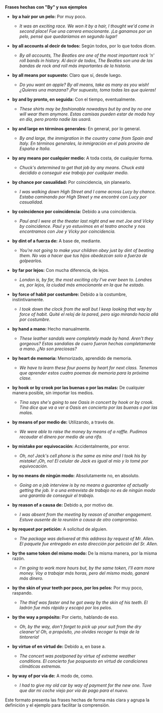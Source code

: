 

**Frases hechas con "By" y sus ejemplos**

*   **by a hair   por un pelo:** Por muy poco.
    *   *It was an exciting race. We won it by a hair, I thought we'd come in second place!   Fue una carrera emocionante. ¡La ganamos por un pelo, pensé que quedaríamos en segundo lugar!*

*   **by all accounts   al decir de todos:** Según todos, por lo que todos dicen.
    *   *By all accounts, The Beatles are one of the most important rock 'n' roll bands in history.   Al decir de todos, The Beatles son una de las bandas de rock and roll más importantes de la historia.*

*   **by all means   por supuesto:** Claro que sí, desde luego.
    *   *Do you want an apple? By all means, take as many as you wish!   ¿Quieres una manzana? ¡Por supuesto, toma todas las que quieras!*

*   **by and by   pronto, en seguida:** Con el tiempo, eventualmente.
    *   *These shirts may be fashionable nowadays but by and by no one will wear them anymore.   Estas camisas pueden estar de moda hoy en día, pero pronto nadie las usará.*

*   **by and large   en términos generales:** En general, por lo general.
    *   *By and large, the immigration in the country came from Spain and Italy.   En términos generales, la inmigración en el país provino de España e Italia.*

*   **by any means   por cualquier medio:** A toda costa, de cualquier forma.
    *   *Chuck's determined to get that job by any means.   Chuck está decidido a conseguir ese trabajo por cualquier medio.*

*   **by chance   por casualidad:** Por coincidencia, sin planearlo.
    *   *I was walking down High Street and I came across Lucy by chance.   Estaba caminando por High Street y me encontré con Lucy por casualidad.*

*   **by coincidence   por coincidencia:** Debido a una coincidencia.
    *   *Paul and I were at the theater last night and we met Joe and Vicky by coincidence.   Paul y yo estuvimos en el teatro anoche y nos encontramos con Joe y Vicky por coincidencia.*

*   **by dint of   a fuerza de:** A base de, mediante.
    *   *You're not going to make your children obey just by dint of beating them.   No vas a hacer que tus hijos obedezcan solo a fuerza de golpearlos.*

*   **by far   por lejos:** Con mucha diferencia, de lejos.
    *   *London is, by far, the most exciting city I've ever been to.   Londres es, por lejos, la ciudad más emocionante en la que he estado.*

*   **by force of habit   por costumbre:** Debido a la costumbre, instintivamente.
    *   *I took down the clock from the wall but I keep looking that way by force of habit.   Quité el reloj de la pared, pero sigo mirando hacia allá por costumbre.*

*   **by hand   a mano:** Hecho manualmente.
    *   *These leather sandals were completely made by hand. Aren't they gorgeous?   Estas sandalias de cuero fueron hechas completamente a mano. ¿No son preciosas?*

*   **by heart   de memoria:** Memorizado, aprendido de memoria.
    *   *We have to learn these four poems by heart for next class.   Tenemos que aprender estos cuatro poemas de memoria para la próxima clase.*

*   **by hook or by crook   por las buenas o por las malas:** De cualquier manera posible, sin importar los medios.
    *   *Tina says she's going to see Oasis in concert by hook or by crook.   Tina dice que va a ver a Oasis en concierto por las buenas o por las malas.*

*   **by means of   por medio de:** Utilizando, a través de.
    *   *We were able to raise the money by means of a raffle.   Pudimos recaudar el dinero por medio de una rifa.*

*   **by mistake   por equivocación:** Accidentalmente, por error.
    *   *Oh, no! Jack's cell phone is the same as mine and I took his by mistake!   ¡Oh, no! El celular de Jack es igual al mío y lo tomé por equivocación.*

*   **by no means   de ningún modo:** Absolutamente no, en absoluto.
    *   *Going on a job interview is by no means a guarantee of actually getting the job.   Ir a una entrevista de trabajo no es de ningún modo una garantía de conseguir el trabajo.*

*   **by reason of   a causa de:** Debido a, por motivo de.
    *   *I was absent from the meeting by reason of another engagement.   Estuve ausente de la reunión a causa de otro compromiso.*

*   **by request   por petición:** A solicitud de alguien.
    *   *The package was delivered at this address by request of Mr. Allen.   El paquete fue entregado en esta dirección por petición del Sr. Allen.*

*   **by the same token   del mismo modo:** De la misma manera, por la misma razón.
    *   *I'm going to work more hours but, by the same token, I'll earn more money.   Voy a trabajar más horas, pero del mismo modo, ganaré más dinero.*

*   **by the skin of your teeth   por poco, por los pelos:** Por muy poco, raspando.
    *   *The thief was faster and he got away by the skin of his teeth.   El ladrón fue más rápido y escapó por los pelos.*

*   **by the way   a propósito:** Por cierto, hablando de eso.
    *   *Oh, by the way, don't forget to pick up your suit from the dry cleaner's!   Oh, a propósito, ¡no olvides recoger tu traje de la tintorería!*

*   **by virtue of   en virtud de:** Debido a, en base a.
    *   *The concert was postponed by virtue of extreme weather conditions.   El concierto fue pospuesto en virtud de condiciones climáticas extremas.*

*   **by way of   por vía de:** A modo de, como.
    *   *I had to give my old car by way of payment for the new one.   Tuve que dar mi coche viejo por vía de pago para el nuevo.*

Este formato presenta las frases hechas de forma más clara y agrupa la definición y el ejemplo para facilitar la comprensión.
